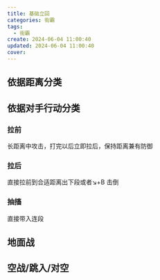 ```yaml
---
title: 基础立回
categories: 街霸
tags:
  - 街霸
create: 2024-06-04 11:00:40
updated: 2024-06-04 11:00:40
cover:
---
```

## 依据距离分类

## 依据对手行动分类

### 拉前

长距离中攻击，打完以后立即拉后，保持距离兼有防御

### 拉后

直接拉前到合适距离出下段或者↘+B 击倒

### 抽搐

直接带入连段

## 地面战

## 空战/跳入/对空